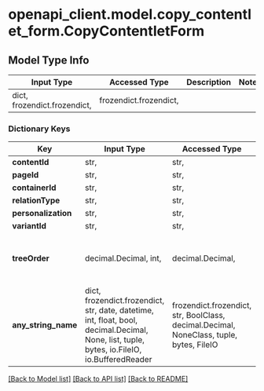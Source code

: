 # openapi_client.model.copy_contentlet_form.CopyContentletForm

## Model Type Info
Input Type | Accessed Type | Description | Notes
------------ | ------------- | ------------- | -------------
dict, frozendict.frozendict,  | frozendict.frozendict,  |  | 

### Dictionary Keys
Key | Input Type | Accessed Type | Description | Notes
------------ | ------------- | ------------- | ------------- | -------------
**contentId** | str,  | str,  |  | [optional] 
**pageId** | str,  | str,  |  | [optional] 
**containerId** | str,  | str,  |  | [optional] 
**relationType** | str,  | str,  |  | [optional] 
**personalization** | str,  | str,  |  | [optional] 
**variantId** | str,  | str,  |  | [optional] 
**treeOrder** | decimal.Decimal, int,  | decimal.Decimal,  |  | [optional] value must be a 32 bit integer
**any_string_name** | dict, frozendict.frozendict, str, date, datetime, int, float, bool, decimal.Decimal, None, list, tuple, bytes, io.FileIO, io.BufferedReader | frozendict.frozendict, str, BoolClass, decimal.Decimal, NoneClass, tuple, bytes, FileIO | any string name can be used but the value must be the correct type | [optional]

[[Back to Model list]](../../README.md#documentation-for-models) [[Back to API list]](../../README.md#documentation-for-api-endpoints) [[Back to README]](../../README.md)


